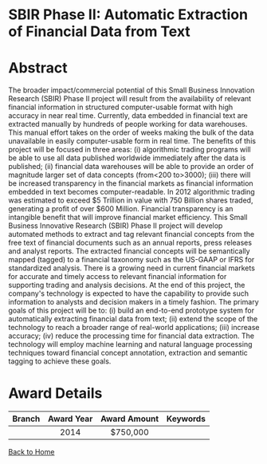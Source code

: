 
SBIR Phase II: Automatic Extraction of Financial Data from Text
===============================================================

# Abstract


The broader impact/commercial potential of this Small Business Innovation Research (SBIR) Phase II project will result from the availability of relevant financial information in structured computer-usable format with high accuracy in near real time. Currently, data embedded in financial text are extracted manually by hundreds of people working for data warehouses. This manual effort takes on the order of weeks making the bulk of the data unavailable in easily computer-usable form in real time. The benefits of this project will be focused in three areas: (i) algorithmic trading programs will be able to use all data published worldwide immediately after the data is published; (ii) financial data warehouses will be able to provide an order of magnitude larger set of data concepts (from<200 to>3000); (iii) there will be increased transparency in the financial markets as financial information embedded in text becomes computer-readable. In 2012 algorithmic trading was estimated to exceed $5 Trillion in value with 750 Billion shares traded, generating a profit of over $600 Million. Financial transparency is an intangible benefit that will improve financial market efficiency. This Small Business Innovative Research (SBIR) Phase II project will develop automated methods to extract and tag relevant financial concepts from the free text of financial documents such as an annual reports, press releases and analyst reports. The extracted financial concepts will be semantically mapped (tagged) to a financial taxonomy such as the US-GAAP or IFRS for standardized analysis. There is a growing need in current financial markets for accurate and timely access to relevant financial information for supporting trading and analysis decisions. At the end of this project, the company&#039;s technology is expected to have the capability to provide such information to analysts and decision makers in a timely fashion. The primary goals of this project will be to: (i) build an end-to-end prototype system for automatically extracting financial data from text; (ii) extend the scope of the technology to reach a broader range of real-world applications; (iii) increase accuracy; (iv) reduce the processing time for financial data extraction. The technology will employ machine learning and natural language processing techniques toward financial concept annotation, extraction and semantic tagging to achieve these goals.  

# Award Details

|Branch|Award Year|Award Amount|Keywords|
| :---: | :---: | :---: | :---: |
||2014|$750,000||
  
  


[Back to Home](https://github.com/chrischow/dod_sbir_awards#165)